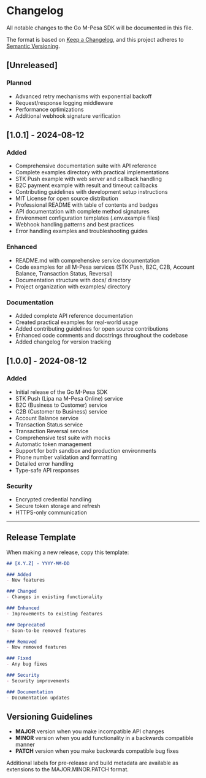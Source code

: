# Changelog

All notable changes to the Go M-Pesa SDK will be documented in this file.

The format is based on [Keep a Changelog](https://keepachangelog.com/en/1.0.0/),
and this project adheres to [Semantic Versioning](https://semver.org/spec/v2.0.0.html).

## [Unreleased]

### Planned
- Advanced retry mechanisms with exponential backoff
- Request/response logging middleware
- Performance optimizations
- Additional webhook signature verification

## [1.0.1] - 2024-08-12

### Added
- Comprehensive documentation suite with API reference
- Complete examples directory with practical implementations
- STK Push example with web server and callback handling
- B2C payment example with result and timeout callbacks
- Contributing guidelines with development setup instructions
- MIT License for open source distribution
- Professional README with table of contents and badges
- API documentation with complete method signatures
- Environment configuration templates (.env.example files)
- Webhook handling patterns and best practices
- Error handling examples and troubleshooting guides

### Enhanced
- README.md with comprehensive service documentation
- Code examples for all M-Pesa services (STK Push, B2C, C2B, Account Balance, Transaction Status, Reversal)
- Documentation structure with docs/ directory
- Project organization with examples/ directory

### Documentation
- Added complete API reference documentation
- Created practical examples for real-world usage
- Added contributing guidelines for open source contributions
- Enhanced code comments and docstrings throughout the codebase
- Added changelog for version tracking

## [1.0.0] - 2024-08-12

### Added
- Initial release of the Go M-Pesa SDK
- STK Push (Lipa na M-Pesa Online) service
- B2C (Business to Customer) service  
- C2B (Customer to Business) service
- Account Balance service
- Transaction Status service
- Transaction Reversal service
- Comprehensive test suite with mocks
- Automatic token management
- Support for both sandbox and production environments
- Phone number validation and formatting
- Detailed error handling
- Type-safe API responses

### Security
- Encrypted credential handling
- Secure token storage and refresh
- HTTPS-only communication

---

## Release Template

When making a new release, copy this template:

```markdown
## [X.Y.Z] - YYYY-MM-DD

### Added
- New features

### Changed
- Changes in existing functionality

### Enhanced
- Improvements to existing features

### Deprecated
- Soon-to-be removed features

### Removed
- Now removed features

### Fixed
- Any bug fixes

### Security
- Security improvements

### Documentation
- Documentation updates
```

## Versioning Guidelines

- **MAJOR** version when you make incompatible API changes
- **MINOR** version when you add functionality in a backwards compatible manner
- **PATCH** version when you make backwards compatible bug fixes

Additional labels for pre-release and build metadata are available as extensions to the MAJOR.MINOR.PATCH format.
